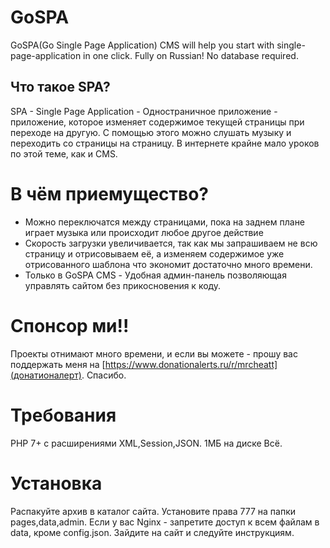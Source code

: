 # GoSPA
GoSPA(Go Single Page Application) CMS will help you start with single-page-application in one click. Fully on Russian! No database required.
## Что такое SPA?
SPA - Single Page Application - Одностраничное приложение - приложение, которое изменяет содержимое текущей страницы при переходе на другую. С помощью этого можно слушать музыку и переходить со страницы на страницу. В интернете крайне мало уроков по этой теме, как и CMS. 
# В чём приемущество?
- Можно переключатся между страницами, пока на заднем плане играет музыка или происходит любое другое действие
- Скорость загрузки увеличивается, так как мы запрашиваем не всю страницу и отрисовываем её, а изменяем содержимое уже отрисованного шаблона что экономит достаточно много времени.
- Только в GoSPA CMS - Удобная админ-панель позволяющая управлять сайтом без прикосновения к коду.

# Спонсор ми!!
Проекты отнимают много времени, и если вы можете - прошу вас поддержать меня на [https://www.donationalerts.ru/r/mrcheatt](донатионалерт). Спасибо.

# Требования
PHP 7+ с расширениями XML,Session,JSON.
1МБ на диске
Всё.

# Установка
Распакуйте архив в каталог сайта.
Установите права 777 на папки pages,data,admin. 
Если у вас Nginx - запретите доступ к всем файлам в data, кроме config.json. 
Зайдите на сайт и следуйте инструкциям.
